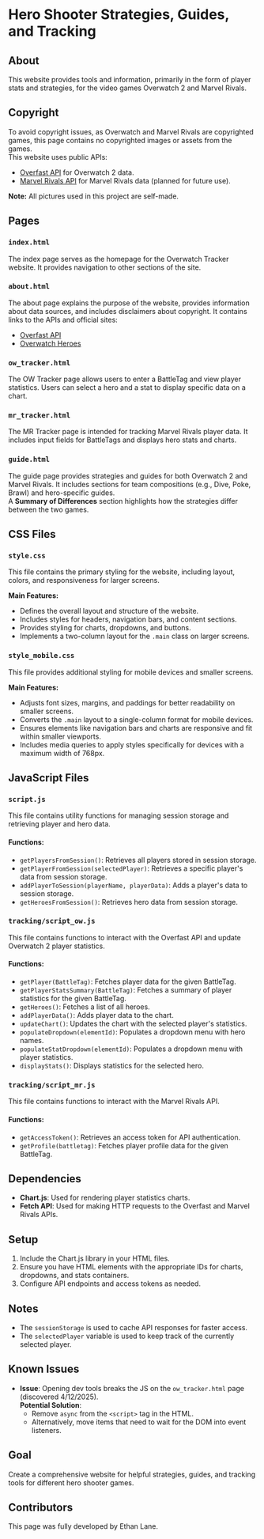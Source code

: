 # Hero Shooter Strategies, Guides, and Tracking

## About

This website provides tools and information, primarily in the form of player stats and strategies, for the video games Overwatch 2 and Marvel Rivals.

## Copyright

To avoid copyright issues, as Overwatch and Marvel Rivals are copyrighted games, this page contains no copyrighted images or assets from the games.  
This website uses public APIs:
- [Overfast API](https://overfast-api.tekrop.fr/) for Overwatch 2 data.
- [Marvel Rivals API](https://mrapi.org/) for Marvel Rivals data (planned for future use).

**Note:** All pictures used in this project are self-made.

## Pages

### `index.html`

The index page serves as the homepage for the Overwatch Tracker website. It provides navigation to other sections of the site.

### `about.html`

The about page explains the purpose of the website, provides information about data sources, and includes disclaimers about copyright. It contains links to the APIs and official sites:
- [Overfast API](https://overfast-api.tekrop.fr/)
- [Overwatch Heroes](https://overwatch.blizzard.com/en-us/heroes/)

### `ow_tracker.html`

The OW Tracker page allows users to enter a BattleTag and view player statistics. Users can select a hero and a stat to display specific data on a chart.

### `mr_tracker.html`

The MR Tracker page is intended for tracking Marvel Rivals player data. It includes input fields for BattleTags and displays hero stats and charts.

### `guide.html`

The guide page provides strategies and guides for both Overwatch 2 and Marvel Rivals. It includes sections for team compositions (e.g., Dive, Poke, Brawl) and hero-specific guides.  
A **Summary of Differences** section highlights how the strategies differ between the two games.

## CSS Files

### `style.css`

This file contains the primary styling for the website, including layout, colors, and responsiveness for larger screens.  

**Main Features:**
- Defines the overall layout and structure of the website.
- Includes styles for headers, navigation bars, and content sections.
- Provides styling for charts, dropdowns, and buttons.
- Implements a two-column layout for the `.main` class on larger screens.

### `style_mobile.css`

This file provides additional styling for mobile devices and smaller screens.  

**Main Features:**
- Adjusts font sizes, margins, and paddings for better readability on smaller screens.
- Converts the `.main` layout to a single-column format for mobile devices.
- Ensures elements like navigation bars and charts are responsive and fit within smaller viewports.
- Includes media queries to apply styles specifically for devices with a maximum width of 768px.

## JavaScript Files

### `script.js`

This file contains utility functions for managing session storage and retrieving player and hero data.

#### Functions:
- `getPlayersFromSession()`: Retrieves all players stored in session storage.
- `getPlayerFromSession(selectedPlayer)`: Retrieves a specific player's data from session storage.
- `addPlayerToSession(playerName, playerData)`: Adds a player's data to session storage.
- `getHeroesFromSession()`: Retrieves hero data from session storage.

### `tracking/script_ow.js`

This file contains functions to interact with the Overfast API and update Overwatch 2 player statistics.

#### Functions:
- `getPlayer(BattleTag)`: Fetches player data for the given BattleTag.
- `getPlayerStatsSummary(BattleTag)`: Fetches a summary of player statistics for the given BattleTag.
- `getHeroes()`: Fetches a list of all heroes.
- `addPlayerData()`: Adds player data to the chart.
- `updateChart()`: Updates the chart with the selected player's statistics.
- `populateDropdown(elementId)`: Populates a dropdown menu with hero names.
- `populateStatDropdown(elementId)`: Populates a dropdown menu with player statistics.
- `displayStats()`: Displays statistics for the selected hero.

### `tracking/script_mr.js`

This file contains functions to interact with the Marvel Rivals API.

#### Functions:
- `getAccessToken()`: Retrieves an access token for API authentication.
- `getProfile(battletag)`: Fetches player profile data for the given BattleTag.

## Dependencies

- **Chart.js**: Used for rendering player statistics charts.
- **Fetch API**: Used for making HTTP requests to the Overfast and Marvel Rivals APIs.

## Setup

1. Include the Chart.js library in your HTML files.
2. Ensure you have HTML elements with the appropriate IDs for charts, dropdowns, and stats containers.
3. Configure API endpoints and access tokens as needed.

## Notes

- The `sessionStorage` is used to cache API responses for faster access.
- The `selectedPlayer` variable is used to keep track of the currently selected player.

## Known Issues

- **Issue**: Opening dev tools breaks the JS on the `ow_tracker.html` page (discovered 4/12/2025).  
  **Potential Solution**:
  - Remove `async` from the `<script>` tag in the HTML.
  - Alternatively, move items that need to wait for the DOM into event listeners.

## Goal

Create a comprehensive website for helpful strategies, guides, and tracking tools for different hero shooter games.

## Contributors

This page was fully developed by Ethan Lane.

